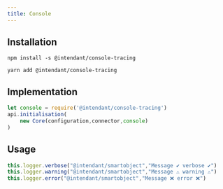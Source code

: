 ```yaml
---
title: Console
---
```

## Installation

```
npm install -s @intendant/console-tracing
```
```
yarn add @intendant/console-tracing
```

## Implementation

```js 
let console = require('@intendant/console-tracing')
api.initialisation(
    new Core(configuration,connector,console)
)
```

## Usage
```javascript
this.logger.verbose("@intendant/smartobject","Message ✔️ verbose ✔️")
this.logger.warning("@intendant/smartobject","Message ⚠️ warning ⚠️")
this.logger.error("@intendant/smartobject","Message ❌ error ❌")
```
